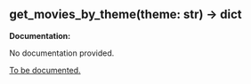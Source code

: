 <h2 id="get_movies_by_theme">get_movies_by_theme(theme: str) -> dict</h2>

**Documentation:**

No documentation provided.

[To be documented.](https://github.com/search?q=repo:nmcassa/letterboxdpy+get_movies_by_theme)
